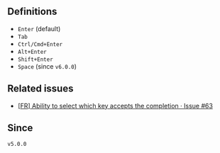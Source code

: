 ## Definitions

- `Enter` (default)
- `Tab`
- `Ctrl/Cmd+Enter`
- `Alt+Enter`
- `Shift+Enter`
- `Space` (since `v6.0.0`)

## Related issues

- [\[FR\] Ability to select which key accepts the completion · Issue \#63](https://github.com/tadashi-aikawa/obsidian-various-complements-plugin/issues/63)

## Since

`v5.0.0`
